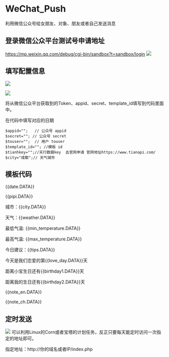 # WeChat_Push
利用微信公众号给女朋友、对象、朋友或者自己发送消息

## 登录微信公众平台测试号申请地址
https://mp.weixin.qq.com/debug/cgi-bin/sandbox?t=sandbox/login
![](https://s1.328888.xyz/2022/08/23/byzfp.png)

## 填写配置信息
![](https://s1.328888.xyz/2022/08/23/byq1y.png)

![](https://s1.328888.xyz/2022/08/23/bzjAk.png)

将从微信公众平台获取到的Token、appid、secret、template_id填写到代码里面中。

在代码中填写对应的日期
``` 
$appid="";   // 公众号 appid
$secret=""; // 公众号 secret
$touser="";  // 用户 touser
$template_id=""; //模板 id
$tianhkey="";//天行数据key  去官网申请 官网地址https://www.tianapi.com/
$city="成都";// 天气城市

```

## 模板代码
{{date.DATA}}

{{pipi.DATA}}

城市：{{city.DATA}}

天气：{{weather.DATA}}

最低气温: {{min_temperature.DATA}}

最高气温: {{max_temperature.DATA}}

今日建议：{{tips.DATA}}

今天是我们恋爱的第{{love_day.DATA}}天

距离小宝生日还有{{birthday1.DATA}}天

距离我的生日还有{{birthday2.DATA}}天


{{note_en.DATA}}

{{note_ch.DATA}}

## 定时发送
![](https://s1.328888.xyz/2022/08/23/bzlyr.png)
可以利用Linux的Corn或者宝塔的计划任务，反正只要每天能定时访问一次指定的地址即可。

指定地址：http://你的域名或者IP/index.php


